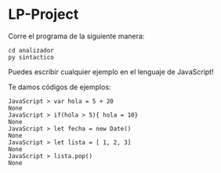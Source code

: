 # LP-Project
Corre el programa de la siguiente manera:
```
cd analizador
py sintactico
```

Puedes escribir cualquier ejemplo en el lenguaje de JavaScript!

Te damos códigos de ejemplos:
```
JavaScript > var hola = 5 + 20
None
JavaScript > if(hola > 5){ hola = 10}
None
JavaScript > let fecha = new Date()
None
JavaScript > let lista = [ 1, 2, 3] 
None
JavaScript > lista.pop()
None
```
